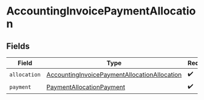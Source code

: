 # AccountingInvoicePaymentAllocation


## Fields

| Field                                                                                                               | Type                                                                                                                | Required                                                                                                            | Description                                                                                                         |
| ------------------------------------------------------------------------------------------------------------------- | ------------------------------------------------------------------------------------------------------------------- | ------------------------------------------------------------------------------------------------------------------- | ------------------------------------------------------------------------------------------------------------------- |
| `allocation`                                                                                                        | [AccountingInvoicePaymentAllocationAllocation](../../models/shared/accountinginvoicepaymentallocationallocation.md) | :heavy_check_mark:                                                                                                  | N/A                                                                                                                 |
| `payment`                                                                                                           | [PaymentAllocationPayment](../../models/shared/paymentallocationpayment.md)                                         | :heavy_check_mark:                                                                                                  | N/A                                                                                                                 |